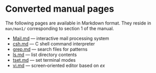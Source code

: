 # Converted manual pages

The following pages are available in Markdown format. They reside in `man/man1/` corresponding to section 1 of the manual.

- [Mail.md](man1/Mail.md) — interactive mail processing system
- [csh.md](man1/csh.md) — C shell command interpreter
- [grep.md](man1/grep.md) — search files for patterns
- [ls.md](man1/ls.md) — list directory contents
- [tset.md](man1/tset.md) — set terminal modes
- [vi.md](man1/vi.md) — screen‑oriented editor based on *ex*

